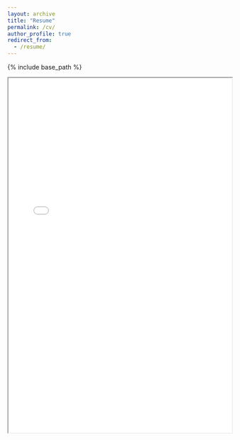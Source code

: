 ```yaml
---
layout: archive
title: "Resume"
permalink: /cv/
author_profile: true
redirect_from:
  - /resume/
---
```


{% include base_path %}

<iframe src="files/Kevin_Liu_Resume.pdf" width="100%" height="800px"></iframe>
